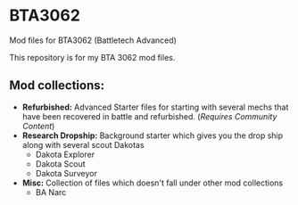 # BTA3062
Mod files for BTA3062 (Battletech Advanced)

This repository is for my BTA 3062 mod files.

## Mod collections:
- **Refurbished:** Advanced Starter files for starting with several mechs that have been recovered in battle and refurbished. (*Requires Community Content*)
- **Research Dropship:** Background starter which gives you the drop ship along with several scout Dakotas
    - Dakota Explorer
    - Dakota Scout
    - Dakota Surveyor
- **Misc:** Collection of files which doesn't fall under other mod collections
    - BA Narc

